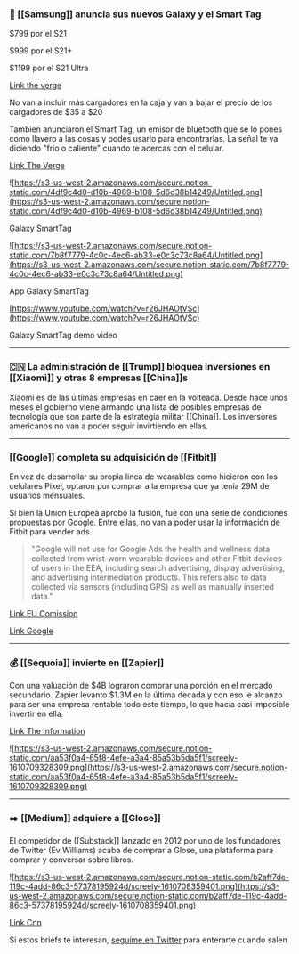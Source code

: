 ### 📱 [[Samsung]] anuncia sus nuevos Galaxy y el Smart Tag

$799 por el S21

$999 por el S21+

$1199 por el S21 Ultra

[Link the verge](https://t.ly/H6Oe)

No van a incluir más cargadores en la caja y van a bajar el precio de los cargadores de $35 a $20

Tambien anunciaron el Smart Tag, un emisor de bluetooth que se lo pones como llavero a las cosas y podés usarlo para encontrarlas. La señal te va diciendo "frio o caliente" cuando te acercas con el celular.

[Link The Verge](https://t.ly/cN1C)

![https://s3-us-west-2.amazonaws.com/secure.notion-static.com/4df9c4d0-d10b-4969-b108-5d6d38b14249/Untitled.png](https://s3-us-west-2.amazonaws.com/secure.notion-static.com/4df9c4d0-d10b-4969-b108-5d6d38b14249/Untitled.png)

Galaxy SmartTag

![https://s3-us-west-2.amazonaws.com/secure.notion-static.com/7b8f7779-4c0c-4ec6-ab33-e0c3c73c8a64/Untitled.png](https://s3-us-west-2.amazonaws.com/secure.notion-static.com/7b8f7779-4c0c-4ec6-ab33-e0c3c73c8a64/Untitled.png)

App Galaxy SmartTag

[](https://www.youtube.com/watch?v=r26JHAOtVSc)[https://www.youtube.com/watch?v=r26JHAOtVSc](https://www.youtube.com/watch?v=r26JHAOtVSc)

Galaxy SmartTag demo video

---

### 🇨🇳 La administración de [[Trump]] bloquea inversiones en [[Xiaomi]] y otras 8 empresas [[China]]s

Xiaomi es de las últimas empresas en caer en la volteada. Desde hace unos meses el gobierno viene armando una lista de posibles empresas de tecnología que son parte de la estrategia militar [[China]]. Los inversores americanos no van a poder seguir invirtiendo en ellas.

---

### [[Google]] completa su adquisición de [[Fitbit]]

En vez de desarrollar su propia linea de wearables como hicieron con los celulares Pixel, optaron por comprar a la empresa que ya tenía 29M de usuarios mensuales.

Si bien la Union Europea aprobó la fusión, fue con una serie de condiciones propuestas por Google. Entre ellas, no van a poder usar la información de Fitbit para vender ads.

> "Google will not use for Google Ads the health and wellness data collected from wrist-worn wearable devices and other Fitbit devices of users in the EEA, including search advertising, display advertising, and advertising intermediation products. This refers also to data collected via sensors (including GPS) as well as manually inserted data."

[Link EU Comission](https://t.ly/CJiY)

[Link Google](https://t.ly/8fSf)

---

### 💰 [[Sequoia]] invierte en [[Zapier]]

Con una valuación de $4B lograron comprar una porción en el mercado secundario. Zapier levanto $1.3M en la última decada y con eso le alcanzo para ser una empresa rentable todo este tiempo, lo que hacía casi imposible invertir en ella.

[Link The Information](https://t.ly/LNau)

![https://s3-us-west-2.amazonaws.com/secure.notion-static.com/aa53f0a4-65f8-4efe-a3a4-85a53b5da5f1/screely-1610709328309.png](https://s3-us-west-2.amazonaws.com/secure.notion-static.com/aa53f0a4-65f8-4efe-a3a4-85a53b5da5f1/screely-1610709328309.png)

---

### ✒️ [[Medium]] adquiere a [[Glose]]

El competidor de [[Substack]] lanzado en 2012 por uno de los fundadores de Twitter (Ev Williams) acaba de comprar a Glose, una plataforma para comprar y conversar sobre libros.

![https://s3-us-west-2.amazonaws.com/secure.notion-static.com/b2aff7de-119c-4add-86c3-57378195924d/screely-1610708359401.png](https://s3-us-west-2.amazonaws.com/secure.notion-static.com/b2aff7de-119c-4add-86c3-57378195924d/screely-1610708359401.png)

[Link Cnn](https://t.ly/LQgE)

Si estos briefs te interesan, [seguíme en Twitter](http://twitter.com/ferminrp) para enterarte cuando salen